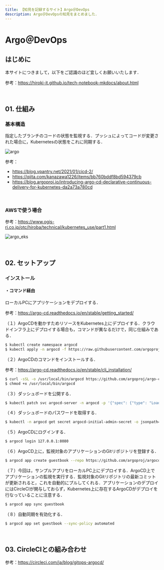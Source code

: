 ```yaml
---
title: 【知見を記録するサイト】Argo＠DevOps
description: Argo＠DevOpsの知見をまとめました．
---
```


# Argo＠DevOps

## はじめに

本サイトにつきまして，以下をご認識のほど宜しくお願いいたします．

参考：https://hiroki-it.github.io/tech-notebook-mkdocs/about.html

<br>

## 01. 仕組み

### 基本構造

指定したブランチのコードの状態を監視する．プッシュによってコードが変更された場合に，Kubernetesの状態をこれに同期する．

![argo](https://raw.githubusercontent.com/hiroki-it/tech-notebook/master/images/argo.png)

参考：

- https://blog.vpantry.net/2021/01/cicd-2/
- https://qiita.com/kanazawa1226/items/bb760bddf8bd594379cb
- https://blog.argoproj.io/introducing-argo-cd-declarative-continuous-delivery-for-kubernetes-da2a73a780cd

<br>

### AWSで使う場合

参考：https://www.ogis-ri.co.jp/otc/hiroba/technical/kubernetes_use/part1.html

![argo_eks](https://raw.githubusercontent.com/hiroki-it/tech-notebook/master/images/argo_eks.png)

<br>

## 02. セットアップ

### インストール

#### ・コマンド経由

ローカルPCにアプリケーションをデプロイする．

参考：https://argo-cd.readthedocs.io/en/stable/getting_started/

（１）ArgoCDを動かすためリソースをKubernetes上にデプロイする．クラウドインフラ上にデプロイする場合も，コマンドが異なるだけで，同じ仕組みである．

```bash
$ kubectl create namespace argocd
$ kubectl apply -n argocd -f https://raw.githubusercontent.com/argoproj/argo-cd/stable/manifests/install.yaml
```

（２）ArgoCDのコマンドをインストールする．

参考：https://argo-cd.readthedocs.io/en/stable/cli_installation/

```bash
$ curl -sSL -o /usr/local/bin/argocd https://github.com/argoproj/argo-cd/releases/latest/download/argocd-linux-amd64
$ chmod +x /usr/local/bin/argocd
```

（３）ダッシュボードを公開する．

```bash
$ kubectl patch svc argocd-server -n argocd -p '{"spec": {"type": "LoadBalancer"}}'
```

（４）ダッシュボードのパスワードを取得する．

```bash
$ kubectl -n argocd get secret argocd-initial-admin-secret -o jsonpath="{.data.password}" | base64 -d; echo
```

（５）ArgoCDにログインする．

```bash
$ argocd login 127.0.0.1:8080
```

（６）ArgoCD上に，監視対象のアプリケーションのGitリポジトリを登録する．

```bash
$ argocd app create guestbook --repo https://github.com/argoproj/argocd-example-apps.git --path guestbook --dest-server https://kubernetes.default.svc --dest-namespace default
```

（７）今回は，サンプルアプリをローカルPC上にデプロイする．ArgoCD上でアプリケーションの監視を実行する．監視対象のGitリポジトリの最新コミットが更新されると，これを自動的にプルしてくれる．アプリケーションのデプロイにはCircleCIが関与しておらず，Kubernetes上に存在するArgoCDがデプロイを行なっていることに注意する．

```bash
$ argocd app sync guestbook
```

（８）自動同期を有効化する．

```bash
$ argocd app set guestbook --sync-policy automated
```

<br>

## 03. CircleCIとの組み合わせ

参考：https://circleci.com/ja/blog/gitops-argocd/

